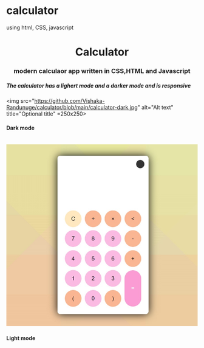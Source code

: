 # calculator
using html, CSS, javascript




<h1 align="center">Calculator</h1>
<h3 align="center">modern calculaor app written in CSS,HTML and Javascript</h3>

<h5>The calculator has a lighert mode and a darker mode and is responsive</h5>

<img src="https://github.com/Vishaka-Randunuge/calculator/blob/main/calculator-dark.jpg" alt="Alt text" title="Optional title" =250x250>
<h4>Dark mode</h4>

<br>

<img src="https://github.com/Vishaka-Randunuge/calculator/blob/main/calculator-light.jpg" alt="Alt text" title="Optional title">
<h4>Light mode</h4>
